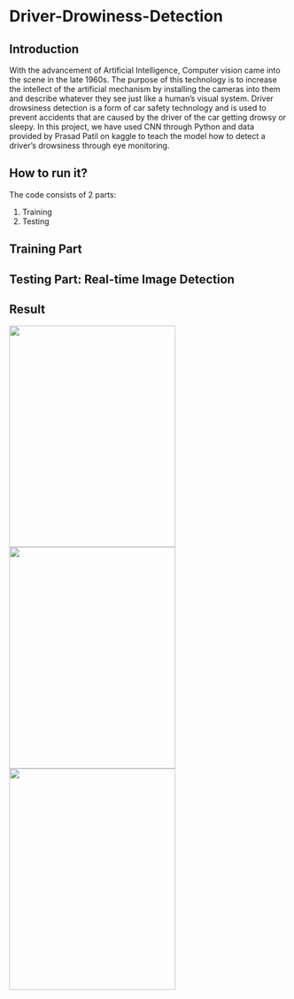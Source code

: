 # Driver-Drowiness-Detection

## Introduction

With the advancement of Artificial Intelligence, Computer vision came into the scene in the late 1960s. The purpose of this technology is to increase the intellect of the artificial mechanism by installing the cameras  into  them  and describe  whatever  they  see just  like  a human’s  visual  system. 
Driver drowsiness detection is a form of car safety technology and is used to prevent accidents that are caused by the driver of the car getting drowsy or sleepy. In this project, we have used CNN through Python and data provided by Prasad Patil on kaggle to teach the model how to detect a driver’s drowsiness through eye monitoring.

## How to run it?
The code consists of 2 parts:
1. Training 
2. Testing

## Training Part

## Testing Part: Real-time Image Detection


## Result

<img src="https://user-images.githubusercontent.com/85062756/120105661-8112b080-c18c-11eb-9581-72211dc27b85.pngg" width="300" height="400" />
<img src="https://user-images.githubusercontent.com/85062756/120105676-912a9000-c18c-11eb-883c-5fe43a9dd587.png" width="300" height="400" />
<img src="https://user-images.githubusercontent.com/85062756/120105697-a30c3300-c18c-11eb-8bc6-08294a1f4984.png" width="300" height="400" />


